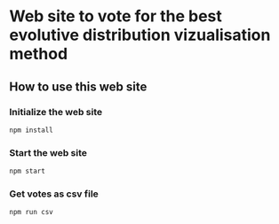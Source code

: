 # Web site to vote for the best evolutive distribution vizualisation method

## How to use this web site

### Initialize the web site

```bash
npm install
```

### Start the web site

```bash
npm start
```

### Get votes as csv file

```bash
npm run csv
```
